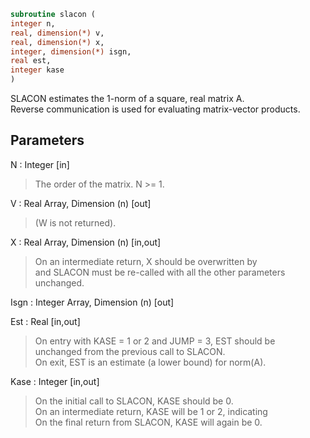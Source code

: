 ```fortran  
subroutine slacon (  
integer n,  
real, dimension(*) v,  
real, dimension(*) x,  
integer, dimension(*) isgn,  
real est,  
integer kase  
)  
```  
  
SLACON estimates the 1-norm of a square, real matrix A.  
Reverse communication is used for evaluating matrix-vector products.  
  
## Parameters  
N : Integer [in]  
> The order of the matrix.  N >= 1.  
  
V : Real Array, Dimension (n) [out]  
> (W is not returned).  
  
X : Real Array, Dimension (n) [in,out]  
> On an intermediate return, X should be overwritten by  
> and SLACON must be re-called with all the other parameters  
> unchanged.  
  
Isgn : Integer Array, Dimension (n) [out]  
  
Est : Real [in,out]  
> On entry with KASE = 1 or 2 and JUMP = 3, EST should be  
> unchanged from the previous call to SLACON.  
> On exit, EST is an estimate (a lower bound) for norm(A).  
  
Kase : Integer [in,out]  
> On the initial call to SLACON, KASE should be 0.  
> On an intermediate return, KASE will be 1 or 2, indicating  
> On the final return from SLACON, KASE will again be 0.  
  
